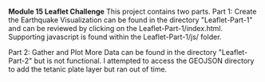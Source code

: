 **Module 15 Leaflet Challenge**
This project contains two parts. Part 1: Create the Earthquake Visualization can be found in the directory "Leaflet-Part-1" and can be reviewed by clicking on the Leaflet-Part-1/index.html. Supporting javascript is found within the Leaflet-Part-1/js/ folder.

Part 2: Gather and Plot More Data can be found in the directory "Leaflet-Part-2" but is not functional. I attempted to access the GEOJSON directory to add the tetanic plate layer but ran out of time. 
